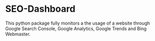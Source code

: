 # SEO-Dashboard
This python package fully monitors a the usage of a website through Google Search Console, Google Analytics, Google Trends and Bing Webmaster. 
